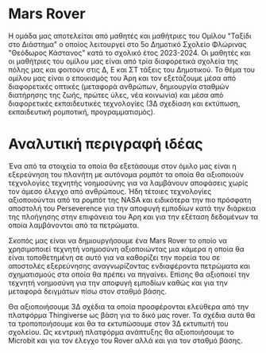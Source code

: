 # Mars Rover
Η ομάδα μας αποτελείται από μαθητές και μαθήτριες του Ομίλου "Ταξίδι στο Διάστημα" ο οποίος λειτουργεί στο 5ο Δημοτικό Σχολείο Φλώρινας "Θεόδωρος Κάστανος" κατά το σχολικό έτος 2023-2024. Οι μαθητές και οι μαθήτριες του ομίλου μας είναι από τρία διαφορετικά σχολεία της πόλης μας και φοιτούν στις Δ, Ε και ΣΤ τάξεις του Δημοτικού. Το θέμα του ομίλου μας είναι ο εποικισμός του Άρη και τον εξετάζουμε μέσα από διαφορετικές οπτικές (μεταφορά ανθρώπων, δημιουργία σταθμών διατήρησης της ζωής, πρώτες ύλες, νέα κοινωνία) και μέσα από διαφορετικές εκπαιδευτικές τεχνολογίες (3Δ σχεδίαση και εκτύπωση, εκπαιδευτική ρομποτική, προγραμματισμός).
# Αναλυτική περιγραφή ιδέας
Ένα από τα στοιχεία τα οποία θα εξετάσουμε στον όμιλο μας είναι η εξερεύνηση του πλανήτη με αυτόνομα ρομπότ τα οποία θα αξιοποιούν τεχνολογίες τεχνητής νοημοσύνης για να λαμβάνουν αποφάσεις χωρίς τον άμεσο έλεγχο από ανθρώπους. Ήδη τέτοιες τεχνολογίες αξιοποιούνται από τα ρομπότ της NASA και ειδικότερα την πιο πρόσφατη αποστολή του Perseverence για την αποφυγή εμποδίων κατά την διάρκεια της πλοήγησης στην επιφάνεια του Άρη και για την εξέταση δεδομένων τα οποία λαμβάνονται από τα πετρώματα. 

Σκοπός μας είναι να δημιουργήσουμε ένα Mars Rover το οποίο να χρησιμοποιεί τεχνητή νοημοσύνη αξιοποιώντας μια κάμερα η οποία θα είναι τοποθετημένη σε αυτό για να καθορίζει την πορεία του σε αποστολές εξερεύνησης αναγνωρίζοντας ενδιαφέροντα πετρώματα και σχηματισμούς στα οποία θα πρέπει να πηγαίνει. Επίσης θα αξιοποιεί την τεχνητή νοημοσύνη για την αποφυγή εμποδίων καθώς και για την μεταφορά δειγμάτων πίσω στον σταθμό βάσης.

Θα αξιοποιήσουμε 3Δ σχέδια τα οποία προσφέρονται ελεύθερα από την πλατφόρμα Thingiverse ως βάση για το δικό μας rover. Τα σχέδια αυτά θα τα τροποποιήσουμε και θα τα εκτυπώσουμε στον 3Δ εκτυπωτή του σχολείου. Ως κεντρική πλατφόρμα ανάπτυξης θα αξιοποιήσουμε το Microbit και για τον έλεγχο του Rover αλλά και για τον σταθμό βάσης.
